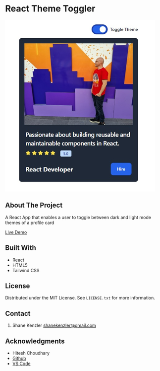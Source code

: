 # React Theme Toggler

![React Toggler Screenshot](https://github.com/SKenzler/react-theme-toggle/blob/main/src/assets/theme-toggler-sreenshot.jpg)

## About The Project

A React App that enables a user to toggle between dark and light mode themes of a profile card

[Live Demo](https://skenzler.github.io/react-theme-toggle/)

## Built With

- React
- HTML5
- Tailwind CSS

## License

Distributed under the MIT License. See `LICENSE.txt` for more information.

## Contact

1. Shane Kenzler <shanekenzler@gmail.com>

## Acknowledgments

- Hitesh Choudhary
- [Github](https://github.com)
- [VS Code](https://code.visualstudio.com)
